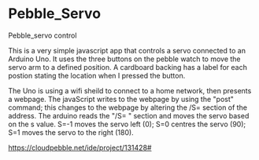 # Pebble_Servo
Pebble_servo control

This is a very simple javascript app that controls a servo connected to an Arduino Uno. It uses the three buttons on the pebble watch to move the servo arm to a defined position.
A cardboard backing has a label for each postion stating the location when I pressed the button.

The Uno is using a wifi sheild to connect to a home network, then presents a webpage. The javaScript writes to the webpage by using the "post" command; this changes to the webpage by altering the /S= section of the address. The arduino reads the "/S=  " section and moves the servo based on the s value.
S=-1 moves the servo left (0);
S=0 centres the servo (90);
S=1 moves the servo to the right (180).

https://cloudpebble.net/ide/project/131428#
